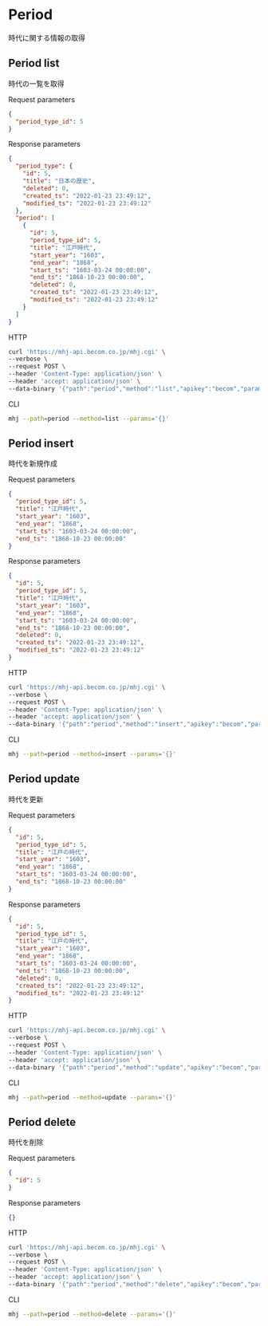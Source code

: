 # Period

時代に関する情報の取得

## Period list

時代の一覧を取得

Request parameters

```json
{
  "period_type_id": 5
}
```

Response parameters

```json
{
  "period_type": {
    "id": 5,
    "title": "日本の歴史",
    "deleted": 0,
    "created_ts": "2022-01-23 23:49:12",
    "modified_ts": "2022-01-23 23:49:12"
  },
  "period": [
    {
      "id": 5,
      "period_type_id": 5,
      "title": "江戸時代",
      "start_year": "1603",
      "end_year": "1868",
      "start_ts": "1603-03-24 00:00:00",
      "end_ts": "1868-10-23 00:00:00",
      "deleted": 0,
      "created_ts": "2022-01-23 23:49:12",
      "modified_ts": "2022-01-23 23:49:12"
    }
  ]
}
```

HTTP

```zsh
curl 'https://mhj-api.becom.co.jp/mhj.cgi' \
--verbose \
--request POST \
--header 'Content-Type: application/json' \
--header 'accept: application/json' \
--data-binary '{"path":"period","method":"list","apikey":"becom","params":{}}'
```

CLI

```zsh
mhj --path=period --method=list --params='{}'
```

## Period insert

時代を新規作成

Request parameters

```json
{
  "period_type_id": 5,
  "title": "江戸時代",
  "start_year": "1603",
  "end_year": "1868",
  "start_ts": "1603-03-24 00:00:00",
  "end_ts": "1868-10-23 00:00:00"
}
```

Response parameters

```json
{
  "id": 5,
  "period_type_id": 5,
  "title": "江戸時代",
  "start_year": "1603",
  "end_year": "1868",
  "start_ts": "1603-03-24 00:00:00",
  "end_ts": "1868-10-23 00:00:00",
  "deleted": 0,
  "created_ts": "2022-01-23 23:49:12",
  "modified_ts": "2022-01-23 23:49:12"
}
```

HTTP

```zsh
curl 'https://mhj-api.becom.co.jp/mhj.cgi' \
--verbose \
--request POST \
--header 'Content-Type: application/json' \
--header 'accept: application/json' \
--data-binary '{"path":"period","method":"insert","apikey":"becom","params":{}}'
```

CLI

```zsh
mhj --path=period --method=insert --params='{}'
```

## Period update

時代を更新

Request parameters

```json
{
  "id": 5,
  "period_type_id": 5,
  "title": "江戸の時代",
  "start_year": "1603",
  "end_year": "1868",
  "start_ts": "1603-03-24 00:00:00",
  "end_ts": "1868-10-23 00:00:00"
}
```

Response parameters

```json
{
  "id": 5,
  "period_type_id": 5,
  "title": "江戸の時代",
  "start_year": "1603",
  "end_year": "1868",
  "start_ts": "1603-03-24 00:00:00",
  "end_ts": "1868-10-23 00:00:00",
  "deleted": 0,
  "created_ts": "2022-01-23 23:49:12",
  "modified_ts": "2022-01-23 23:49:12"
}
```

HTTP

```zsh
curl 'https://mhj-api.becom.co.jp/mhj.cgi' \
--verbose \
--request POST \
--header 'Content-Type: application/json' \
--header 'accept: application/json' \
--data-binary '{"path":"period","method":"update","apikey":"becom","params":{}}'
```

CLI

```zsh
mhj --path=period --method=update --params='{}'
```

## Period delete

時代を削除

Request parameters

```json
{
  "id": 5
}
```

Response parameters

```json
{}
```

HTTP

```zsh
curl 'https://mhj-api.becom.co.jp/mhj.cgi' \
--verbose \
--request POST \
--header 'Content-Type: application/json' \
--header 'accept: application/json' \
--data-binary '{"path":"period","method":"delete","apikey":"becom","params":{}}'
```

CLI

```zsh
mhj --path=period --method=delete --params='{}'
```
